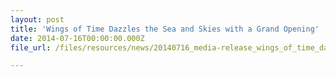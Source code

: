 ```yaml
---
layout: post
title: 'Wings of Time Dazzles the Sea and Skies with a Grand Opening'
date: 2014-07-16T00:00:00.000Z
file_url: /files/resources/news/20140716_media-release_wings_of_time_dazzles_the_sea_and_skies_with_grand_opening.pdf

---
```


